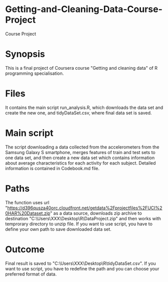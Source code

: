 # Getting-and-Cleaning-Data-Course-Project
Course Project

# Synopsis

This is a final project of Coursera course "Getting and cleaning data" of R programming specialisation.

# Files

It contains the main script run_analysis.R, which downloads the data set and create the new one, and tidyDataSet.csv, where final data set is saved. 

# Main script

The script downloading a data collected from the accelerometers from the Samsung Galaxy S smartphone, merges features of train and test sets to  one data set, and then create a new data set which contains information about average characteristics for each activity for each subject. Detailed information is contained in Codebook.md file.

# Paths

The function uses url "https://d396qusza40orc.cloudfront.net/getdata%2Fprojectfiles%2FUCI%20HAR%20Dataset.zip" as a data source, downloads zip archive to destination "C:\\Users\\XXX\\Desktop\\R\\DataProject.zip" and then works with temprorary directory to unzip file. If you want to use script, you have to define your own path to save downloaded data set. 

# Outcome
Final result is saved to "C:\\Users\\XXX\\Desktop\\R\\tidyDataSet.csv". If you want to use script, you have to redefine the path and you can choose your preferred format of data.
